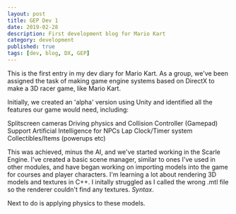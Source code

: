 ```yaml
---
layout: post
title: GEP Dev 1
date: 2019-02-28
description: First development blog for Mario Kart
category: development
published: true
tags: [dev, blog, DX, GEP]
---
```


This is the first entry in my dev diary for Mario Kart.
As a group, we've been assigned the task of making game engine systems based on DirectX to make a 3D racer game, like Mario Kart.

Initially, we created an 'alpha' version using Unity and identified all the features our game would need, including:

Splitscreen cameras
Driving physics and Collision
Controller (Gamepad) Support
Artificial Intelligence for NPCs
Lap Clock/Timer system
Collectibles/Items (powerups etc)

This was achieved, minus the AI, and we've started working in the Scarle Engine.
I've created a basic scene manager, similar to ones I've used in other modules, and have began working on importing 
models into the game for courses and player characters. I'm learning a lot about rendering 3D models and textures in C++. 
I initally struggled as I called the wrong .mtl file so the renderer couldn't find any textures. *Syntax*.

Next to do is applying physics to these models.



